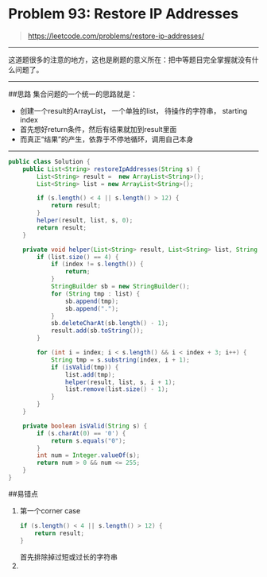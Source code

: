 # Problem 93: Restore IP Addresses


> https://leetcode.com/problems/restore-ip-addresses/

----------------------------------------------------------------

这道题很多的注意的地方，这也是刷题的意义所在：把中等题目完全掌握就没有什么问题了。

---------------------------------------------------------------

##思路
集合问题的一个统一的思路就是：
* 创建一个result的ArrayList， 一个单独的list， 待操作的字符串， starting index
* 首先想好return条件，然后有结果就加到result里面
* 而真正“结果”的产生，依靠于不停地循环，调用自己本身


-----------------------------------------------------------------

```java
public class Solution {
    public List<String> restoreIpAddresses(String s) {
        List<String> result =  new ArrayList<String>();
        List<String> list = new ArrayList<String>();

        if (s.length() < 4 || s.length() > 12) {
            return result;
        }
        helper(result, list, s, 0);
        return result;
    }

    private void helper(List<String> result, List<String> list, String s, int index) {
        if (list.size() == 4) {
            if (index != s.length()) {
                return;
            }
            StringBuilder sb = new StringBuilder();
            for (String tmp : list) {
                sb.append(tmp);
                sb.append(".");
            }
            sb.deleteCharAt(sb.length() - 1);
            result.add(sb.toString());
        }

        for (int i = index; i < s.length() && i < index + 3; i++) {
            String tmp = s.substring(index, i + 1);
            if (isValid(tmp)) {
                list.add(tmp);
                helper(result, list, s, i + 1);
                list.remove(list.size() - 1);
            }
        }
    }

    private boolean isValid(String s) {
        if (s.charAt(0) == '0') {
            return s.equals("0");
        }
        int num = Integer.valueOf(s);
        return num > 0 && num <= 255;
    }
}
```
##易错点

1. 第一个corner case
   ```java
   if (s.length() < 4 || s.length() > 12) {
       return result;
   }
   ```
   首先排除掉过短或过长的字符串
2. 


